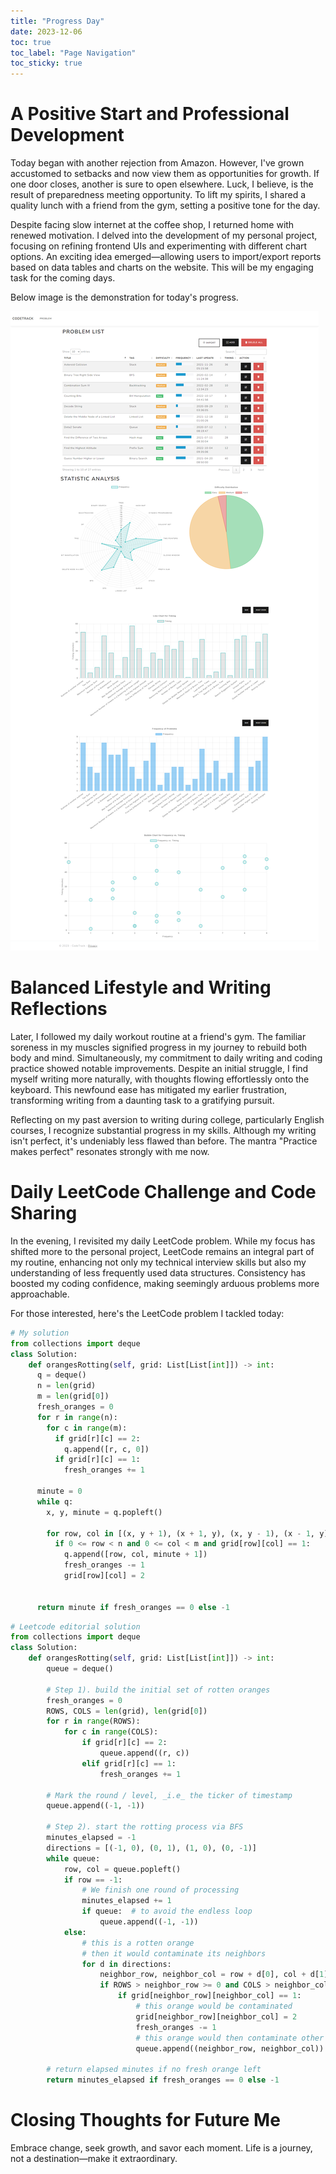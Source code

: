 ```yaml
---
title: "Progress Day"
date: 2023-12-06
toc: true
toc_label: "Page Navigation"
toc_sticky: true
---
```

# A Positive Start and Professional Development

Today began with another rejection from Amazon. However, I've grown accustomed to setbacks and now view them as opportunities for growth. If one door closes, another is sure to open elsewhere. Luck, I believe, is the result of preparedness meeting opportunity. To lift my spirits, I shared a quality lunch with a friend from the gym, setting a positive tone for the day.

Despite facing slow internet at the coffee shop, I returned home with renewed motivation. I delved into the development of my personal project, focusing on refining frontend UIs and experimenting with different chart options. An exciting idea emerged—allowing users to import/export reports based on data tables and charts on the website. This will be my engaging task for the coming days.

Below image is the demonstration for today's progress.

![codetrack](/assets/images/screencapture-localhost-7134-2023-12-07-00_16_10.png)


# Balanced Lifestyle and Writing Reflections

Later, I followed my daily workout routine at a friend's gym. The familiar soreness in my muscles signified progress in my journey to rebuild both body and mind. Simultaneously, my commitment to daily writing and coding practice showed notable improvements. Despite an initial struggle, I find myself writing more naturally, with thoughts flowing effortlessly onto the keyboard. This newfound ease has mitigated my earlier frustration, transforming writing from a daunting task to a gratifying pursuit.

Reflecting on my past aversion to writing during college, particularly English courses, I recognize substantial progress in my skills. Although my writing isn't perfect, it's undeniably less flawed than before. The mantra "Practice makes perfect" resonates strongly with me now.

# Daily LeetCode Challenge and Code Sharing

In the evening, I revisited my daily LeetCode problem. While my focus has shifted more to the personal project, LeetCode remains an integral part of my routine, enhancing not only my technical interview skills but also my understanding of less frequently used data structures. Consistency has boosted my coding confidence, making seemingly arduous problems more approachable.

For those interested, here's the LeetCode problem I tackled today:
```python
# My solution
from collections import deque
class Solution:
    def orangesRotting(self, grid: List[List[int]]) -> int:
      q = deque()
      n = len(grid)
      m = len(grid[0])
      fresh_oranges = 0
      for r in range(n):
        for c in range(m):
          if grid[r][c] == 2:
            q.append([r, c, 0])
          if grid[r][c] == 1:
            fresh_oranges += 1
      
      minute = 0
      while q:
        x, y, minute = q.popleft()
        
        for row, col in [(x, y + 1), (x + 1, y), (x, y - 1), (x - 1, y)]:
          if 0 <= row < n and 0 <= col < m and grid[row][col] == 1:
            q.append([row, col, minute + 1])
            fresh_oranges -= 1
            grid[row][col] = 2
      

      return minute if fresh_oranges == 0 else -1
```

```python
# Leetcode editorial solution
from collections import deque
class Solution:
    def orangesRotting(self, grid: List[List[int]]) -> int:
        queue = deque()

        # Step 1). build the initial set of rotten oranges
        fresh_oranges = 0
        ROWS, COLS = len(grid), len(grid[0])
        for r in range(ROWS):
            for c in range(COLS):
                if grid[r][c] == 2:
                    queue.append((r, c))
                elif grid[r][c] == 1:
                    fresh_oranges += 1

        # Mark the round / level, _i.e_ the ticker of timestamp
        queue.append((-1, -1))

        # Step 2). start the rotting process via BFS
        minutes_elapsed = -1
        directions = [(-1, 0), (0, 1), (1, 0), (0, -1)]
        while queue:
            row, col = queue.popleft()
            if row == -1:
                # We finish one round of processing
                minutes_elapsed += 1
                if queue:  # to avoid the endless loop
                    queue.append((-1, -1))
            else:
                # this is a rotten orange
                # then it would contaminate its neighbors
                for d in directions:
                    neighbor_row, neighbor_col = row + d[0], col + d[1]
                    if ROWS > neighbor_row >= 0 and COLS > neighbor_col >= 0:
                        if grid[neighbor_row][neighbor_col] == 1:
                            # this orange would be contaminated
                            grid[neighbor_row][neighbor_col] = 2
                            fresh_oranges -= 1
                            # this orange would then contaminate other oranges
                            queue.append((neighbor_row, neighbor_col))

        # return elapsed minutes if no fresh orange left
        return minutes_elapsed if fresh_oranges == 0 else -1
```

# Closing Thoughts for Future Me
Embrace change, seek growth, and savor each moment. Life is a journey, not a destination—make it extraordinary.